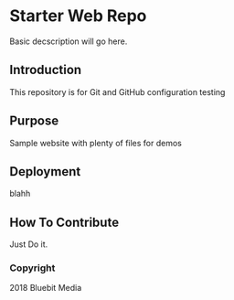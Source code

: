 # Starter Web Repo

Basic decscription will go here.

## Introduction
This repository is for Git and GitHub configuration testing

## Purpose

Sample website with plenty of files for demos

## Deployment

blahh

## How To Contribute

Just Do it.

### Copyright

2018 Bluebit Media
